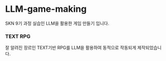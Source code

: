 # LLM-game-making

SKN 9기 과정 실습인 LLM을 활용한 게임 만들기 입니다.


### TEXT RPG
잘 알려진 장르인 TEXT기반 RPG를 LLM을 활용하여 동적으로 작동되게 제작되었습니다.

